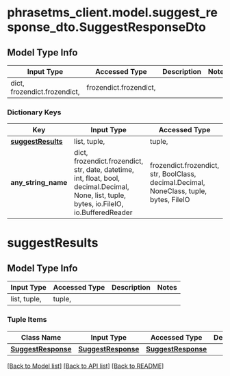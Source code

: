 # phrasetms_client.model.suggest_response_dto.SuggestResponseDto

## Model Type Info

| Input Type                   | Accessed Type          | Description | Notes |
| ---------------------------- | ---------------------- | ----------- | ----- |
| dict, frozendict.frozendict, | frozendict.frozendict, |             |

### Dictionary Keys

| Key                                   | Input Type                                                                                                                                  | Accessed Type                                                                           | Description                                                        | Notes      |
| ------------------------------------- | ------------------------------------------------------------------------------------------------------------------------------------------- | --------------------------------------------------------------------------------------- | ------------------------------------------------------------------ | ---------- |
| **[suggestResults](#suggestResults)** | list, tuple,                                                                                                                                | tuple,                                                                                  |                                                                    | [optional] |
| **any_string_name**                   | dict, frozendict.frozendict, str, date, datetime, int, float, bool, decimal.Decimal, None, list, tuple, bytes, io.FileIO, io.BufferedReader | frozendict.frozendict, str, BoolClass, decimal.Decimal, NoneClass, tuple, bytes, FileIO | any string name can be used but the value must be the correct type | [optional] |

# suggestResults

## Model Type Info

| Input Type   | Accessed Type | Description | Notes |
| ------------ | ------------- | ----------- | ----- |
| list, tuple, | tuple,        |             |

### Tuple Items

| Class Name                                | Input Type                                | Accessed Type                             | Description | Notes |
| ----------------------------------------- | ----------------------------------------- | ----------------------------------------- | ----------- | ----- |
| [**SuggestResponse**](SuggestResponse.md) | [**SuggestResponse**](SuggestResponse.md) | [**SuggestResponse**](SuggestResponse.md) |             |

[[Back to Model list]](../../README.md#documentation-for-models) [[Back to API list]](../../README.md#documentation-for-api-endpoints) [[Back to README]](../../README.md)
